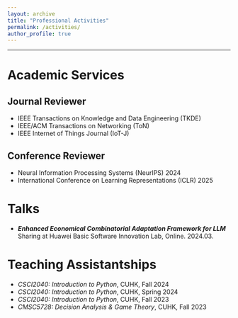 ```yaml
---
layout: archive
title: "Professional Activities"
permalink: /activities/
author_profile: true
---
```




------
# Academic Services
## Journal Reviewer
+ IEEE Transactions on Knowledge and Data Engineering (TKDE)
+ IEEE/ACM Transactions on Networking (ToN)
+ IEEE Internet of Things Journal (IoT-J)
  
## Conference Reviewer
+ Neural Information Processing Systems (NeurIPS) 2024
+ International Conference on Learning Representations (ICLR) 2025

# Talks
+ ***Enhanced Economical Combinatorial Adaptation Framework for LLM*** \
   Sharing at Huawei Basic Software Innovation Lab, Online. 2024.03.

# Teaching Assistantships
+ *CSCI2040: Introduction to Python*, CUHK, Fall 2024
+ *CSCI2040: Introduction to Python*, CUHK, Spring 2024
+ *CSCI2040: Introduction to Python*, CUHK, Fall 2023
+ *CMSC5728: Decision Analysis & Game Theory*, CUHK, Fall 2023






